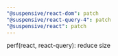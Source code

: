 ```yaml
---
"@suspensive/react-dom": patch
"@suspensive/react-query-4": patch
"@suspensive/react": patch
---
```


perf(react, react-query): reduce size
